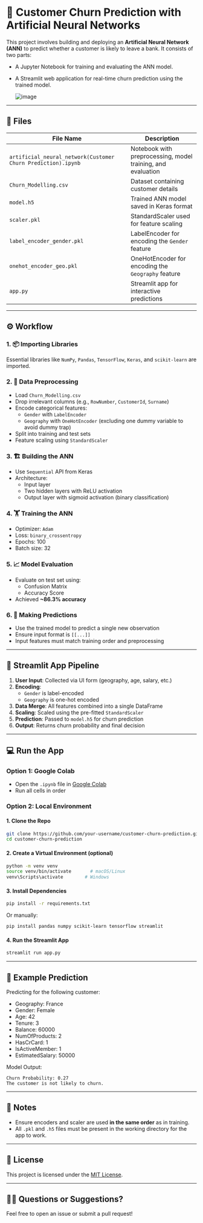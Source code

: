 
# 🧠 Customer Churn Prediction with Artificial Neural Networks

This project involves building and deploying an **Artificial Neural Network (ANN)** to predict whether a customer is likely to leave a bank. It consists of two parts:

- A Jupyter Notebook for training and evaluating the ANN model.
- A Streamlit web application for real-time churn prediction using the trained model.

  ![image](https://github.com/user-attachments/assets/3f6301f1-d32c-4a46-81d7-40eae9ec2c16)




---

## 📁 Files

| File Name                                               | Description                                                |
|---------------------------------------------------------|------------------------------------------------------------|
| `artificial_neural_network(Customer Churn Prediction).ipynb` | Notebook with preprocessing, model training, and evaluation |
| `Churn_Modelling.csv`                                   | Dataset containing customer details                         |
| `model.h5`                                               | Trained ANN model saved in Keras format                    |
| `scaler.pkl`                                             | StandardScaler used for feature scaling                    |
| `label_encoder_gender.pkl`                              | LabelEncoder for encoding the `Gender` feature             |
| `onehot_encoder_geo.pkl`                                | OneHotEncoder for encoding the `Geography` feature         |
| `app.py`                                                | Streamlit app for interactive predictions                  |

---

## ⚙️ Workflow

### 1. 📦 Importing Libraries
Essential libraries like `NumPy`, `Pandas`, `TensorFlow`, `Keras`, and `scikit-learn` are imported.

### 2. 🧹 Data Preprocessing
- Load `Churn_Modelling.csv`
- Drop irrelevant columns (e.g., `RowNumber`, `CustomerId`, `Surname`)
- Encode categorical features:
  - `Gender` with `LabelEncoder`
  - `Geography` with `OneHotEncoder` (excluding one dummy variable to avoid dummy trap)
- Split into training and test sets
- Feature scaling using `StandardScaler`

### 3. 🏗️ Building the ANN
- Use `Sequential` API from Keras
- Architecture:
  - Input layer
  - Two hidden layers with ReLU activation
  - Output layer with sigmoid activation (binary classification)

### 4. 🏋️ Training the ANN
- Optimizer: `Adam`
- Loss: `binary_crossentropy`
- Epochs: 100
- Batch size: 32

### 5. 📈 Model Evaluation
- Evaluate on test set using:
  - Confusion Matrix
  - Accuracy Score
- Achieved **~86.3% accuracy**

### 6. 🔮 Making Predictions
- Use the trained model to predict a single new observation
- Ensure input format is `[[...]]`
- Input features must match training order and preprocessing

---

## 🧬 Streamlit App Pipeline

1. **User Input**: Collected via UI form (geography, age, salary, etc.)
2. **Encoding**:
   - `Gender` is label-encoded
   - `Geography` is one-hot encoded
3. **Data Merge**: All features combined into a single DataFrame
4. **Scaling**: Scaled using the pre-fitted `StandardScaler`
5. **Prediction**: Passed to `model.h5` for churn prediction
6. **Output**: Returns churn probability and final decision

---

## 💻 Run the App

### Option 1: Google Colab
- Open the `.ipynb` file in [Google Colab](https://colab.research.google.com)
- Run all cells in order

### Option 2: Local Environment

#### 1. Clone the Repo

```bash
git clone https://github.com/your-username/customer-churn-prediction.git
cd customer-churn-prediction
```

#### 2. Create a Virtual Environment (optional)

```bash
python -m venv venv
source venv/bin/activate       # macOS/Linux
venv\Scripts\activate        # Windows
```

#### 3. Install Dependencies

```bash
pip install -r requirements.txt
```

Or manually:

```bash
pip install pandas numpy scikit-learn tensorflow streamlit
```

#### 4. Run the Streamlit App

```bash
streamlit run app.py
```

---

## 🎯 Example Prediction

Predicting for the following customer:

- Geography: France
- Gender: Female
- Age: 42
- Tenure: 3
- Balance: 60000
- NumOfProducts: 2
- HasCrCard: 1
- IsActiveMember: 1
- EstimatedSalary: 50000

Model Output:
```
Churn Probability: 0.27
The customer is not likely to churn.
```

---

## 📝 Notes

- Ensure encoders and scaler are used **in the same order** as in training.
- All `.pkl` and `.h5` files must be present in the working directory for the app to work.

---

## 📜 License

This project is licensed under the [MIT License](LICENSE).

---

## 🙋‍♀️ Questions or Suggestions?

Feel free to open an issue or submit a pull request!
